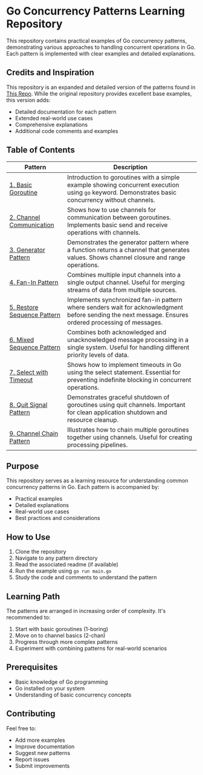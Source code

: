 # Go Concurrency Patterns Learning Repository

This repository contains practical examples of Go concurrency patterns, demonstrating various approaches to handling concurrent operations in Go. Each pattern is implemented with clear examples and detailed explanations.

## Credits and Inspiration

This repository is an expanded and detailed version of the patterns found in [This Repo](https://github.com/lotusirous/go-concurrency-patterns). While the original repository provides excellent base examples, this version adds:
- Detailed documentation for each pattern
- Extended real-world use cases
- Comprehensive explanations
- Additional code comments and examples

## Table of Contents

| Pattern | Description |
|---------|-------------|
| [1. Basic Goroutine](1-boring/main.go) | Introduction to goroutines with a simple example showing concurrent execution using `go` keyword. Demonstrates basic concurrency without channels. |
| [2. Channel Communication](2-chan/main.go) | Shows how to use channels for communication between goroutines. Implements basic send and receive operations with channels. |
| [3. Generator Pattern](3-generator/main.go) | Demonstrates the generator pattern where a function returns a channel that generates values. Shows channel closure and range operations. |
| [4. Fan-In Pattern](4-fanin/readme.md) | Combines multiple input channels into a single output channel. Useful for merging streams of data from multiple sources. |
| [5. Restore Sequence Pattern](5-restore-sequence/readme.md) | Implements synchronized fan-in pattern where senders wait for acknowledgment before sending the next message. Ensures ordered processing of messages. |
| [6. Mixed Sequence Pattern](6-mixed-sequence/readme.md) | Combines both acknowledged and unacknowledged message processing in a single system. Useful for handling different priority levels of data. |
| [7. Select with Timeout](7-select-timeout/readme.md) | Shows how to implement timeouts in Go using the select statement. Essential for preventing indefinite blocking in concurrent operations. |
| [8. Quit Signal Pattern](8-quit-signal/readme.md) | Demonstrates graceful shutdown of goroutines using quit channels. Important for clean application shutdown and resource cleanup. |
| [9. Channel Chain Pattern](9-channel-chain/readme.md) | Illustrates how to chain multiple goroutines together using channels. Useful for creating processing pipelines. |

## Purpose

This repository serves as a learning resource for understanding common concurrency patterns in Go. Each pattern is accompanied by:
- Practical examples
- Detailed explanations
- Real-world use cases
- Best practices and considerations

## How to Use

1. Clone the repository
2. Navigate to any pattern directory
3. Read the associated readme (if available)
4. Run the example using `go run main.go`
5. Study the code and comments to understand the pattern

## Learning Path

The patterns are arranged in increasing order of complexity. It's recommended to:
1. Start with basic goroutines (1-boring)
2. Move on to channel basics (2-chan)
3. Progress through more complex patterns
4. Experiment with combining patterns for real-world scenarios

## Prerequisites

- Basic knowledge of Go programming
- Go installed on your system
- Understanding of basic concurrency concepts

## Contributing

Feel free to:
- Add more examples
- Improve documentation
- Suggest new patterns
- Report issues
- Submit improvements